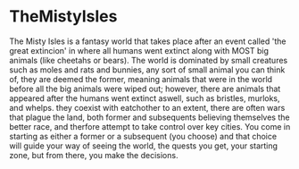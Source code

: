# TheMistyIsles

The Misty Isles is a fantasy world that takes place after an event called 'the great extincion' in where all humans went extinct along
with MOST big animals (like cheetahs or bears). The world is dominated by small creatures such as moles and rats and bunnies, any sort
of small animal you can think of, they are deemed the former, meaning animals that were in the world before all the big animals were
wiped out; however, there are animals that appeared after the humans went extinct aswell, such as bristles, murloks, and whelps.
they coexist with eatchother to an extent, there are often wars that plague the land, both former and subsequents believing themselves
the better race, and therfore attempt to take control over key cities. You come in starting as either a former or a subsequent (you choose)
and that choice will guide your way of seeing the world, the quests you get, your starting zone, but from there, you make the decisions.
